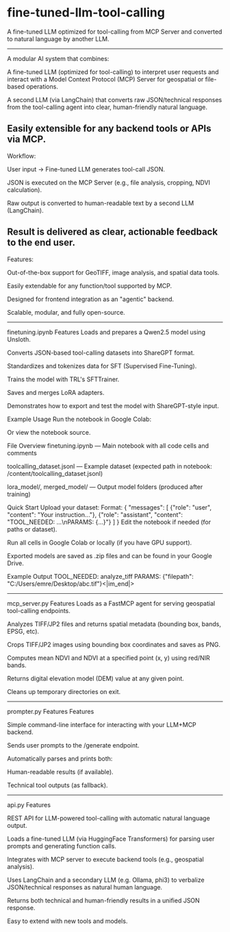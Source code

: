 # fine-tuned-llm-tool-calling
A fine-tuned LLM optimized for tool-calling from MCP Server and converted to natural language by another LLM.


---------------
A modular AI system that combines:

A fine-tuned LLM (optimized for tool-calling) to interpret user requests and interact with a Model Context Protocol (MCP) Server for geospatial or file-based operations.

A second LLM (via LangChain) that converts raw JSON/technical responses from the tool-calling agent into clear, human-friendly natural language.

Easily extensible for any backend tools or APIs via MCP.
-----------------
Workflow:

User input → Fine-tuned LLM generates tool-call JSON.

JSON is executed on the MCP Server (e.g., file analysis, cropping, NDVI calculation).

Raw output is converted to human-readable text by a second LLM (LangChain).

Result is delivered as clear, actionable feedback to the end user.
------------------
Features:

Out-of-the-box support for GeoTIFF, image analysis, and spatial data tools.

Easily extendable for any function/tool supported by MCP.

Designed for frontend integration as an "agentic" backend.

Scalable, modular, and fully open-source.


-------------------

finetuning.ipynb Features
Loads and prepares a Qwen2.5 model using Unsloth.

Converts JSON-based tool-calling datasets into ShareGPT format.

Standardizes and tokenizes data for SFT (Supervised Fine-Tuning).

Trains the model with TRL's SFTTrainer.

Saves and merges LoRA adapters.

Demonstrates how to export and test the model with ShareGPT-style input.

Example Usage
Run the notebook in Google Colab:

Or view the notebook source.

File Overview
finetuning.ipynb — Main notebook with all code cells and comments

toolcalling_dataset.jsonl — Example dataset (expected path in notebook: /content/toolcalling_dataset.jsonl)

lora_model/, merged_model/ — Output model folders (produced after training)

Quick Start
Upload your dataset:
Format:
{
  "messages": [
    {"role": "user", "content": "Your instruction..."},
    {"role": "assistant", "content": "TOOL_NEEDED: ...\nPARAMS: {...}"}
  ]
}
Edit the notebook if needed (for paths or dataset).

Run all cells in Google Colab or locally (if you have GPU support).

Exported models are saved as .zip files and can be found in your Google Drive.

Example Output
TOOL_NEEDED: analyze_tiff
PARAMS: {"filepath": "C:/Users/emre/Desktop/abc.tif"}<|im_end|>


-----------
mcp_server.py Features
Loads as a FastMCP agent for serving geospatial tool-calling endpoints.

Analyzes TIFF/JP2 files and returns spatial metadata (bounding box, bands, EPSG, etc).

Crops TIFF/JP2 images using bounding box coordinates and saves as PNG.

Computes mean NDVI and NDVI at a specified point (x, y) using red/NIR bands.

Returns digital elevation model (DEM) value at any given point.

Cleans up temporary directories on exit.

-----------
prompter.py Features
Features

Simple command-line interface for interacting with your LLM+MCP backend.

Sends user prompts to the /generate endpoint.

Automatically parses and prints both:

Human-readable results (if available).

Technical tool outputs (as fallback).


------------
api.py Features

REST API for LLM-powered tool-calling with automatic natural language output.

Loads a fine-tuned LLM (via HuggingFace Transformers) for parsing user prompts and generating function calls.

Integrates with MCP server to execute backend tools (e.g., geospatial analysis).

Uses LangChain and a secondary LLM (e.g. Ollama, phi3) to verbalize JSON/technical responses as natural human language.

Returns both technical and human-friendly results in a unified JSON response.

Easy to extend with new tools and models.


